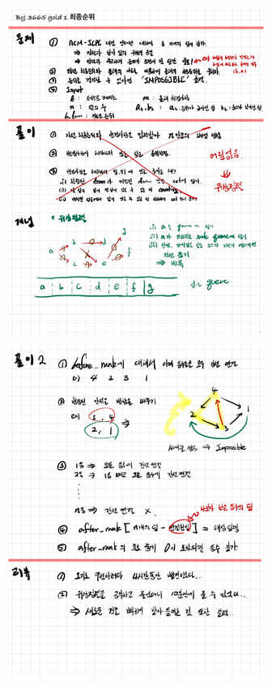 ![연습-239.jpg](README_assets/15010291973edc4cce1b0a6127878d1768c34181.jpg)

![연습-240 (1).jpg](README_assets/19561198b1991ffde2d07564b5568e6a69ffd16a.jpg)


